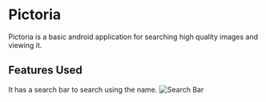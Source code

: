 # Pictoria
Pictoria is a basic android application for searching high quality images and viewing it.

## Features Used
It has a search bar to search using the name.
![Search Bar](/search.png)
